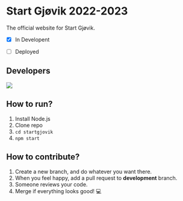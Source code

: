 # Start Gjøvik 2022-2023 

The official website for Start Gjøvik. 

- [x] In Developent
- [ ] Deployed


## Developers

<a href="https://github.com/KjetilIN/startgjovik/graphs/contributors">
  <img src="https://contrib.rocks/image?repo=KjetilIN/startgjovik" />
</a>

## How to run?

1. Install Node.js
2. Clone repo
3. ```` cd startgjovik ````
4. ```` npm start ````

## How to contribute?

1. Create a new branch, and do whatever you want there.
2. When you feel happy, add a pull request to **development** branch. 
3. Someone reviews your code.
4. Merge if everything looks good! 💻